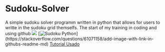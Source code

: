 # Sudoku-Solver
A simple sudoku solver programm written in python that allows for users to writte in the sudoku grid themselfs. The start of my training in coding and using github
[<img src="path/to/image.png">](https://link-to-your-URL/)
[![Sudoku Python]([https://www.google.com/url?sa=i&url=https%3A%2F%2Fdev.to%2Fzenulabidin%2Fanalyzing-the-sudoku-puzzle-solving-python-program50cj&psig=AOvVaw0TyGzOyKKG2ILAGIMMDXnb&ust=1724892061862000&source=images&cd=vfe&opi=89978449&ved=0CBQQjRxqFwoTCKjhuuy5logDFQAAAAAdAAAAABAE](https://media.dev.to/cdn-cgi/image/width=1000,height=420,fit=cover,gravity=auto,format=auto/https%3A%2F%2Fdev-to-uploads.s3.amazonaws.com%2Fi%2Ftn8kd9hv0t0p37i39783.png))](https://stackoverflow.com/questions/61071158/add-image-with-link-in-githubs-readme-md)
[Tutorial Usado](https://www.youtube.com/watch?v=9BalEldzE8o&pp=ygUJc3RpY2sgYnVn)
